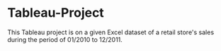 # Tableau-Project
This Tableau project is on a given Excel dataset of a retail store's sales during the period of 01/2010 to 12/2011. 
